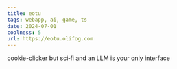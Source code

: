 ```yaml
---
title: eotu
tags: webapp, ai, game, ts
date: 2024-07-01
coolness: 5
url: https://eotu.olifog.com
---
```


cookie-clicker but sci‑fi and an LLM is your only interface
